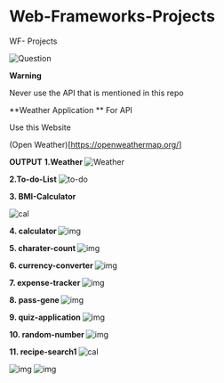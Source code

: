 # Web-Frameworks-Projects
WF- Projects

![Question](images/text.png)

**Warning**

Never use the API that is mentioned in this repo 

**Weather Application **
For API 

Use this Website 

(Open Weather)[https://openweathermap.org/]

**OUTPUT** 
<b> 1.Weather </b>
![Weather](images/weather-app.png)

<b> 2.To-do-List</b>
![to-do](images/to-do-list.png)

<b> 3. BMI-Calculator </b>

![cal](images/bmi-calculator.png)

<b> 4. calculator </b>
![img](images/calculator.png)

<b> 5. charater-count </b>
![img](images/charater-count.png)


<b> 6. currency-converter </b>
![img](images/currency-converter.png)

<b> 7. expense-tracker </b>
![img](images/expense-tracker.png)

<b> 8. pass-gene  </b>
![img](images/pass-gene.png)


<b> 9. quiz-application  </b>
![img](images/quiz-application.png)


<b> 10. random-number  </b>
![img](images/random-number.png)

<b> 11. recipe-search1  </b>
![cal](images/recipe-search1.png)

![img](images/fr3.png)
![img](images/rs2.png)


